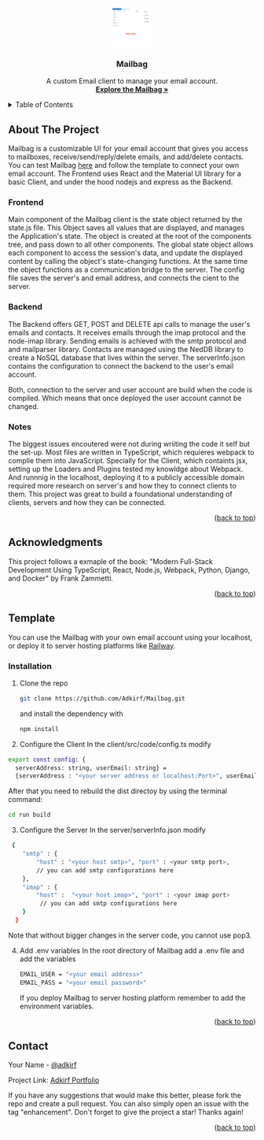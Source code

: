 <a name="readme-top"></a>

<!-- PROJECT LOGO -->
<br />
<div align="center">
  <a href="https://mailbag-production.up.railway.app">
    <img src="/projectImg.png" alt="Logo" width="80" height="80">
  </a>

<h3 align="center">Mailbag</h3>

  <p align="center">
    A custom Email client to manage your email account. 
    <br />
    <a href="(https://mailbag-production.up.railway.app"><strong> Explore the Mailbag »</strong></a>
  </p>
</div>

<!-- TABLE OF CONTENTS -->
<details>
  <summary>Table of Contents</summary>
  <ol>
    <li>
      <a href="#about-the-project">About The Project</a> 
    </li>
    <li>
      <a href="#built-with">Built With</a>
     </li>
    <li><a href="#roadmap">Roadmap</a>
    </li>
    <li><a href="#contact">Contact</a></li>
    <li><a href="#acknowledgments">Acknowledgments</a>
    </li>
  </ol>
</details>

<!-- ABOUT THE PROJECT -->

## About The Project

Mailbag is a customizable UI for your email account that gives you access to mailboxes, receive/send/reply/delete emails, and add/delete contacts. You can test  Mailbag [here](https://mailbag-production.up.railway.app) and follow the template to connect your own email account. The Frontend uses React and the Material UI library for a basic Client, and under the hood nodejs and express as the Backend. 

  ### Frontend 
  Main component of the Mailbag client is the state object returned by the state.js file. This Object saves all values that are displayed, and manages the Application's state. The object is created at the root of the components tree, and pass down to all other components. The global state object allows each component to access the session's data, and update the displayed content by calling the object's state-changing functions. At the same time the object functions as a communication bridge to the server. The config file saves the server's and email address, and connects the cient to the server. 
  
  ### Backend
  The Backend offers GET, POST and DELETE api calls to manage the user's emails and contacts. It receives emails through the imap protocol and the node-imap library. Sending emails is achieved with the smtp protocol and and mailparser library. Contacts are managed using the NedDB library to create a NoSQL database that lives within the server. The serverInfo.json contains the configuration to connect the backend to the user's email account. 
  
 Both, connection to the server and user account are build when the code is compiled. Which means that once deployed the user account cannot be changed. 
  
  ### Notes
  The biggest issues encoutered were not during wriiting the code it self but the set-up. Most files are written in TypeScript, which requieres webpack to complie them into JavaScript. Specially for the Client, which containts jsx, setting up the Loaders and Plugins tested my knowldge about Webpack. And runnnig in the localhost, deploying it to a publicly accessible domain required more research on server's and how they to connect clients to them. 
This project was great to build a foundational understanding of clients, servers and how they can be connected. 

<p align="right">(<a href="#readme-top">back to top</a>)</p>

## Acknowledgments

This project follows a exmaple of the book: "Modern Full-Stack Development Using TypeScript, React, Node.js, Webpack, Python, Django, and Docker" by Frank Zammetti. 
  

<p align="right">(<a href="#readme-top">back to top</a>)</p>


## Template

You can use the Mailbag with your own email account using your localhost, or deploy it to server hosting platforms like [Railway](https://railway.app).  

### Installation

1. Clone the repo
   ```sh
   git clone https://github.com/Adkirf/Mailbag.git
   ```
   and install the dependency with 
   ```sh
   npm install 
   ```
   
2. Configure the Client
  In the client/src/code/config.ts modify 
  ```sh
  export const config: {
    serverAddress: string, userEmail: string} = 
    {serverAddress : "<your server address or localhost:Port>", userEmail: "<your email address>"}
   ```
   After that you need to rebuild the dist directoy by using the terminal command: 
   ```sh
   cd run build
   ```
3. Configure the Server
  In the server/serverInfo.json modify 
  ```sh 
   {
      "smtp" : {
          "host" : "<your host smtp>", "port" : <your smtp port>,
          // you can add smtp configurations here
      },
      "imap" : {
          "host" :  "<your host imap>", "port" : <your imap port>
           // you can add smtp configurations here
      }
    }
   ```
   Note that without bigger changes in the server code, you cannot use pop3. 
   
4. Add .env variables
   In the root directory of Mailbag add a .env file and add the variables 
   ```sh
   EMAIL_USER = "<your email address>"
   EMAIL_PASS = "<your email password>"
   ```
   If you deploy Mailbag to server hosting platform remember to add the environment variables. 
   
  
  

<p align="right">(<a href="#readme-top">back to top</a>)</p>
      
    


<!-- CONTACT -->

## Contact

Your Name - [@adkirf](https://twitter.com/adkirf)

Project Link: [Adkirf Portfolio](https://adkirf.github.io/)

If you have any suggestions that would make this better, please fork the repo and create a pull request. You can also simply open an issue with the tag "enhancement".
Don't forget to give the project a star! Thanks again!

<p align="right">(<a href="#readme-top">back to top</a>)</p>


